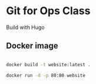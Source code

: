 # Git for Ops Class

Build with Hugo

## Docker image

```bash

docker build -t website:latest .

docker run -d -p 80:80 website

```